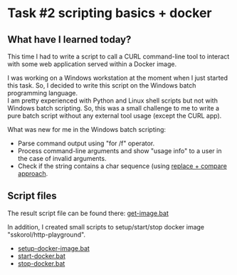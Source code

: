 # Task #2 scripting basics + docker

## What have I learned today?

This time I had to write a script to call a CURL command-line tool to interact with some web application served within a
Docker image.

I was working on a Windows workstation at the moment when I just started this task. So, I decided to write this 
script on the Windows batch programming language.  
I am pretty experienced with Python and Linux shell scripts but not with Windows batch scripting. So, this was a 
small challenge to me to write a pure batch script without any external tool usage (except the CURL app).

What was new for me in the Windows batch scripting:
- Parse command output using "for /f" operator.
- Process command-line arguments and show "usage info" to a user in the case of invalid arguments.
- Check if the string contains a char sequence (using [replace + compare approach](
  https://www.dostips.com/DtTipsStringManipulation.php#Snippets.Replace).
  
## Script files
The result script file can be found there: [get-image.bat](../../../task2_curl_script_with_docker/get-image.bat)

In addition, I created small scripts to setup/start/stop docker image "sskorol/http-playground".
- [setup-docker-image.bat](../../../task2_curl_script_with_docker/setup-docker-image.bat) 
- [start-docker.bat](../../../task2_curl_script_with_docker/start-docker.bat)
- [stop-docker.bat](../../../task2_curl_script_with_docker/stop-docker.bat)